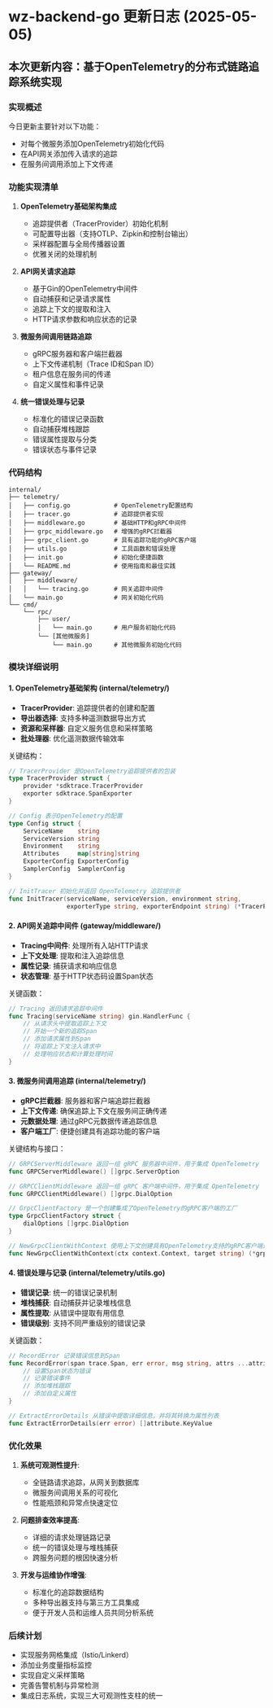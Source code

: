 # wz-backend-go 更新日志 (2025-05-05)

## 本次更新内容：基于OpenTelemetry的分布式链路追踪系统实现

### 实现概述

今日更新主要针对以下功能：

- 对每个微服务添加OpenTelemetry初始化代码
- 在API网关添加传入请求的追踪
- 在服务间调用添加上下文传递

### 功能实现清单

1. **OpenTelemetry基础架构集成**
   
   - 追踪提供者（TracerProvider）初始化机制
   - 可配置导出器（支持OTLP、Zipkin和控制台输出）
   - 采样器配置与全局传播器设置
   - 优雅关闭的处理机制

2. **API网关请求追踪**
   
   - 基于Gin的OpenTelemetry中间件
   - 自动捕获和记录请求属性
   - 追踪上下文的提取和注入
   - HTTP请求参数和响应状态的记录

3. **微服务间调用链路追踪**
   
   - gRPC服务器和客户端拦截器
   - 上下文传递机制（Trace ID和Span ID）
   - 租户信息在服务间的传递
   - 自定义属性和事件记录

4. **统一错误处理与记录**
   
   - 标准化的错误记录函数
   - 自动捕获堆栈跟踪
   - 错误属性提取与分类
   - 错误状态与事件记录

### 代码结构

```
internal/
├── telemetry/
│   ├── config.go            # OpenTelemetry配置结构
│   ├── tracer.go            # 追踪提供者实现
│   ├── middleware.go        # 基础HTTP和gRPC中间件
│   ├── grpc_middleware.go   # 增强的gRPC拦截器
│   ├── grpc_client.go       # 具有追踪功能的gRPC客户端
│   ├── utils.go             # 工具函数和错误处理
│   ├── init.go              # 初始化便捷函数
│   └── README.md            # 使用指南和最佳实践
├── gateway/
│   ├── middleware/
│   │   └── tracing.go       # 网关追踪中间件
│   └── main.go              # 网关初始化代码
└── cmd/
    └── rpc/
        ├── user/
        │   └── main.go      # 用户服务初始化代码
        └── [其他微服务]
            └── main.go      # 其他微服务初始化代码
```

### 模块详细说明

#### 1. OpenTelemetry基础架构 (internal/telemetry/)

- **TracerProvider**: 追踪提供者的创建和配置
- **导出器选择**: 支持多种遥测数据导出方式
- **资源和采样器**: 自定义服务信息和采样策略
- **批处理器**: 优化遥测数据传输效率

关键结构：

```go
// TracerProvider 是OpenTelemetry追踪提供者的包装
type TracerProvider struct {
    provider *sdktrace.TracerProvider
    exporter sdktrace.SpanExporter
}

// Config 表示OpenTelemetry的配置
type Config struct {
    ServiceName    string
    ServiceVersion string
    Environment    string
    Attributes     map[string]string
    ExporterConfig ExporterConfig
    SamplerConfig  SamplerConfig
}

// InitTracer 初始化并返回 OpenTelemetry 追踪提供者
func InitTracer(serviceName, serviceVersion, environment string, 
                exporterType string, exporterEndpoint string) (*TracerProvider, error)
```

#### 2. API网关追踪中间件 (gateway/middleware/)

- **Tracing中间件**: 处理所有入站HTTP请求
- **上下文处理**: 提取和注入追踪信息
- **属性记录**: 捕获请求和响应信息
- **状态管理**: 基于HTTP状态码设置Span状态

关键函数：

```go
// Tracing 返回请求追踪中间件
func Tracing(serviceName string) gin.HandlerFunc {
    // 从请求头中提取追踪上下文
    // 开始一个新的追踪Span
    // 添加请求属性到Span
    // 将追踪上下文注入请求中
    // 处理响应状态和计算处理时间
}
```

#### 3. 微服务间调用追踪 (internal/telemetry/)

- **gRPC拦截器**: 服务器和客户端追踪拦截器
- **上下文传递**: 确保追踪上下文在服务间正确传递
- **元数据处理**: 通过gRPC元数据传递追踪信息
- **客户端工厂**: 便捷创建具有追踪功能的客户端

关键结构与接口：

```go
// GRPCServerMiddleware 返回一组 gRPC 服务器中间件，用于集成 OpenTelemetry
func GRPCServerMiddleware() []grpc.ServerOption

// GRPCClientMiddleware 返回一组 gRPC 客户端中间件，用于集成 OpenTelemetry
func GRPCClientMiddleware() []grpc.DialOption

// GrpcClientFactory 是一个创建集成了OpenTelemetry的gRPC客户端的工厂
type GrpcClientFactory struct {
    dialOptions []grpc.DialOption
}

// NewGrpcClientWithContext 使用上下文创建具有OpenTelemetry支持的gRPC客户端连接
func NewGrpcClientWithContext(ctx context.Context, target string) (*grpc.ClientConn, error)
```

#### 4. 错误处理与记录 (internal/telemetry/utils.go)

- **错误记录**: 统一的错误记录机制
- **堆栈捕获**: 自动捕获并记录堆栈信息
- **属性提取**: 从错误中提取有用信息
- **错误级别**: 支持不同严重级别的错误记录

关键函数：

```go
// RecordError 记录错误信息到Span
func RecordError(span trace.Span, err error, msg string, attrs ...attribute.KeyValue) {
    // 设置Span状态为错误
    // 记录错误事件
    // 添加堆栈跟踪
    // 添加自定义属性
}

// ExtractErrorDetails 从错误中提取详细信息，并将其转换为属性列表
func ExtractErrorDetails(err error) []attribute.KeyValue
```

### 优化效果

1. **系统可观测性提升**:
   
   - 全链路请求追踪，从网关到数据库
   - 微服务间调用关系的可视化
   - 性能瓶颈和异常点快速定位

2. **问题排查效率提高**:
   
   - 详细的请求处理链路记录
   - 统一的错误处理与堆栈捕获
   - 跨服务问题的根因快速分析

3. **开发与运维协作增强**:
   
   - 标准化的追踪数据结构
   - 多种导出器支持与第三方工具集成
   - 便于开发人员和运维人员共同分析系统

### 后续计划

- 实现服务网格集成（Istio/Linkerd）
- 添加业务度量指标监控
- 实现自定义采样策略
- 完善告警机制与异常检测
- 集成日志系统，实现三大可观测性支柱的统一
